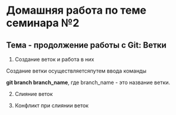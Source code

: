 # Домашняя работа по теме семинара №2

## Тема - продолжение работы с Git: Ветки

1. Создание веток и работа в них

Создание ветки осуществляетсяпутем ввода команды

**git branch branch_name**, где branch_name - это название ветки.



2. Слияние веток

3. Конфликт при слиянии веток
